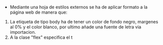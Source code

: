 * Mediante una hoja de estilos externos se ha de aplicar formato a la página web de manera que:
1.  La etiqueta de tipo body ha de tener un color de fondo negro, margenes al 0% y el color blanco, por ultimo añade una fuente de letra via importacion.
2. A la clase "flex" especifica el t